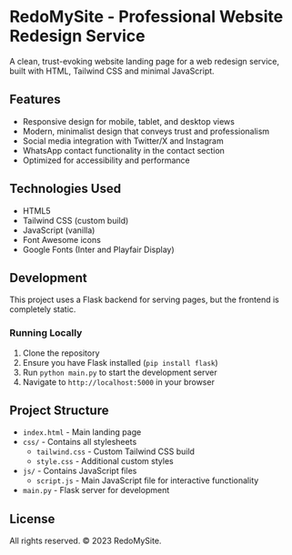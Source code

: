 # RedoMySite - Professional Website Redesign Service

A clean, trust-evoking website landing page for a web redesign service, built with HTML, Tailwind CSS and minimal JavaScript.

## Features

- Responsive design for mobile, tablet, and desktop views
- Modern, minimalist design that conveys trust and professionalism
- Social media integration with Twitter/X and Instagram
- WhatsApp contact functionality in the contact section
- Optimized for accessibility and performance

## Technologies Used

- HTML5
- Tailwind CSS (custom build)
- JavaScript (vanilla)
- Font Awesome icons
- Google Fonts (Inter and Playfair Display)

## Development

This project uses a Flask backend for serving pages, but the frontend is completely static.

### Running Locally

1. Clone the repository
2. Ensure you have Flask installed (`pip install flask`)
3. Run `python main.py` to start the development server
4. Navigate to `http://localhost:5000` in your browser

## Project Structure

- `index.html` - Main landing page
- `css/` - Contains all stylesheets
  - `tailwind.css` - Custom Tailwind CSS build
  - `style.css` - Additional custom styles
- `js/` - Contains JavaScript files
  - `script.js` - Main JavaScript file for interactive functionality
- `main.py` - Flask server for development

## License

All rights reserved. © 2023 RedoMySite.